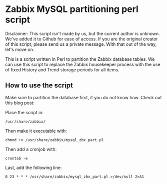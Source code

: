 # Zabbix MySQL partitioning perl script

Disclaimer: This script isn't made by us, but the current author is unknown. We've added it to Github for ease of access. If you are the original creator of this script, please send us a private message. With that out of the way, let's move on.

This is a script written in Perl to partition the Zabbix database tables. We can use this script to replace the Zabbix housekeeper process with the use of fixed History and Trend storage periods for all items.

## How to use the script
Make sure to partition the database first, if you do not know how. Check out this blog post:

Place the script in:
```
/usr/share/zabbix/
```

Then make it executable with:
```
chmod +x /usr/share/zabbix/mysql_zbx_part.pl
```

Then add a cronjob with:
```
crontab -e
```

Last, add the following line:
```
0 23 * * * /usr/share/zabbix/mysql_zbx_part.pl >/dev/null 2>&1
```
